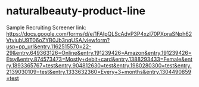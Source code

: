 # naturalbeauty-product-line

Sample Recruiting Screener link: https://docs.google.com/forms/d/e/1FAIpQLScAdvP3P4xzI70PXpraSNph62VtviubU9T06oZYB0Jb3nqUSA/viewform?usp=pp_url&entry.1162515570=22-29&entry.649363126=Online&entry.191239426=Amazon&entry.191239426=Etsy&entry.874573473=Mostly+debit+card&entry.1388293433=Female&entry.1893365767=test&entry.904812630=test&entry.1980280300=test&entry.2139030109=test&entry.1333632360=Every+3+months&entry.1304490859=test
